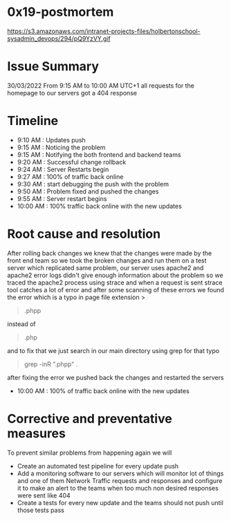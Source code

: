 # 0x19-postmortem
https://s3.amazonaws.com/intranet-projects-files/holbertonschool-sysadmin_devops/294/pQ9YzVY.gif
# Issue Summary
30/03/2022 From 9:15 AM to 10:00 AM UTC+1 all requests for the homepage to our servers got a 404 response

# Timeline
- 9:10 AM : Updates push
- 9:15 AM : Noticing the problem
- 9:15 AM : Notifying the both frontend and backend teams
- 9:20 AM : Successful change rollback
- 9:24 AM : Server Restarts begin
- 9:27 AM : 100% of traffic back online
- 9:30 AM : start debugging the push with the problem
- 9:50 AM : Problem fixed and pushed the changes
- 9:55 AM : Server restart begins
- 10:00 AM : 100% traffic back online with the new updates

# Root cause and resolution
After rolling back changes we knew that the changes were made by the front end team so we took the broken changes and run them on a test server which replicated same problem, our server uses apache2 and apache2 error logs didn't give enough information about the problem so we traced the apache2 process using strace and when a request is sent strace tool catches a lot of error and after some scanning of these errors we found the error which is a typo in page file extension >
> .phpp

instead of 

> .php

and to fix that we just search in our main directory using grep for that typo
> grep -inR ".phpp" .

after fixing the error we pushed back the changes and restarted the servers
- 10:00 AM : 100% of traffic back online with the new updates

# Corrective and preventative measures

To prevent similar problems from happening again we will 
- Create an automated test pipeline for every update push 
- Add a monitoring software to our servers which will monitor lot of things and one of them Network Traffic requests and responses and configure it to make an alert to the teams when too much non desired responses were sent like 404
- Create a tests for every new update and the teams should not push until those tests pass

